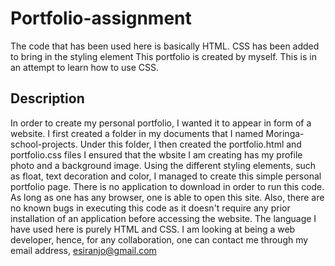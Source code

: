 # Portfolio-assignment
The code that has been used here is basically HTML. CSS has been added to bring in the styling element
This portfolio is created by myself. This is in an attempt to learn how to use CSS.
## Description
In order to create my personal portfolio, I wanted it to appear in form of a website. I first created a folder in my documents that I named Moringa-school-projects. Under this folder, I then created the portfolio.html and portfolio.css files
I ensured that the wbsite I am creating has my profile photo and a background image.
Using the different styling elements, such as float, text decoration and color, I managed to create this simple personal portfolio page.
There is no application to download in order to run this code. As long as one has any browser, one is able to open this site.
Also, there are no known bugs in executing this code as it doesn't require any prior installation of an application before accessing the website.
The language I have used here is purely HTML and CSS.
I am looking at being a web developer, hence, for any collaboration, one can contact me through my email address, esiranjo@gmail.com
